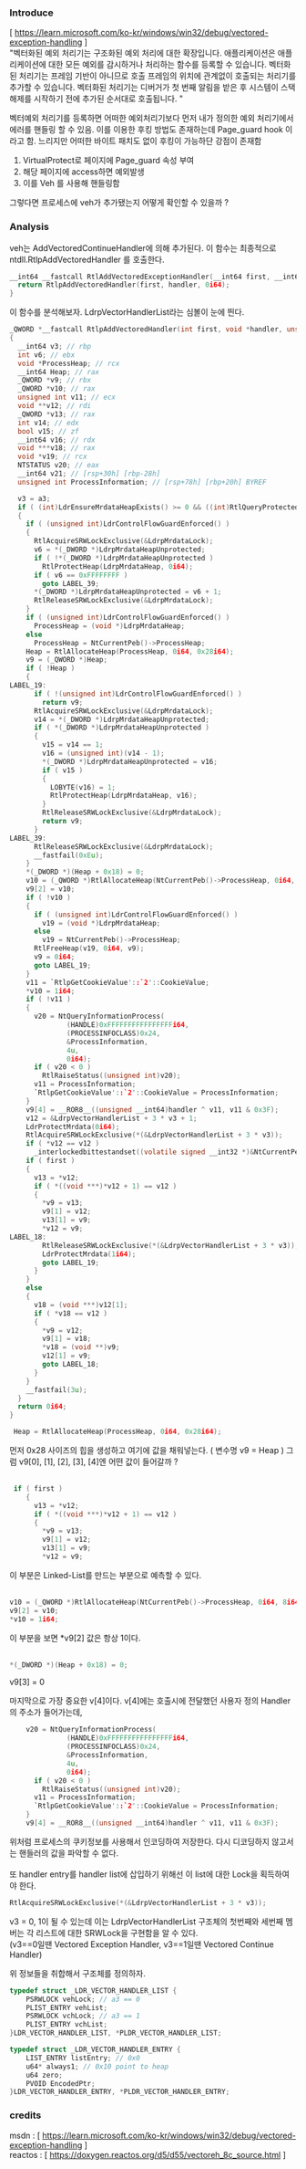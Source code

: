 ### Introduce 
[ <url>https://learn.microsoft.com/ko-kr/windows/win32/debug/vectored-exception-handling</url> ]   
"벡터화된 예외 처리기는 구조화된 예외 처리에 대한 확장입니다. 애플리케이션은 애플리케이션에 대한 모든 예외를 감시하거나 처리하는 함수를 등록할 수 있습니다. 벡터화된 처리기는 프레임 기반이 아니므로 호출 프레임의 위치에 관계없이 호출되는 처리기를 추가할 수 있습니다. 벡터화된 처리기는 디버거가 첫 번째 알림을 받은 후 시스템이 스택 해제를 시작하기 전에 추가된 순서대로 호출됩니다. "

벡터예외 처리기를 등록하면 어떠한 예외처리기보다 먼저 내가 정의한 예외 처리기에서 에러를 핸들링 할 수 있음. 이를 이용한 후킹 방법도 존재하는데 Page_guard hook 이라고 함. 느리지만 어떠한 바이트 패치도 없이 후킹이 가능하단 강점이 존재함 
1) VirtualProtect로 페이지에 Page_guard 속성 부여 
2) 해당 페이지에 access하면 예외발생 
3) 이를 Veh 를 사용해 핸들링함 

그렇다면 프로세스에 veh가 추가됐는지 어떻게 확인할 수 있을까 ? 


### Analysis 

veh는 AddVectoredContinueHandler에 의해 추가된다. 이 함수는 최종적으로 ntdll.RtlpAddVectoredHandler 를 호출한다. 
```c 
__int64 __fastcall RtlAddVectoredExceptionHandler(__int64 first, __int64 handler) {
  return RtlpAddVectoredHandler(first, handler, 0i64);
}
``` 
이 함수를 분석해보자.  LdrpVectorHandlerList라는 심볼이 눈에 띈다. 
```c
_QWORD *__fastcall RtlpAddVectoredHandler(int first, void *handler, unsigned int a3)
{
  __int64 v3; // rbp
  int v6; // ebx
  void *ProcessHeap; // rcx
  __int64 Heap; // rax
  _QWORD *v9; // rbx
  _QWORD *v10; // rax
  unsigned int v11; // ecx
  void **v12; // rdi
  _QWORD *v13; // rax
  int v14; // edx
  bool v15; // zf
  __int64 v16; // rdx
  void ***v18; // rax
  void *v19; // rcx
  NTSTATUS v20; // eax
  __int64 v21; // [rsp+30h] [rbp-28h]
  unsigned int ProcessInformation; // [rsp+78h] [rbp+20h] BYREF

  v3 = a3;
  if ( (int)LdrEnsureMrdataHeapExists() >= 0 && ((int)RtlQueryProtectedPolicy(&unk_180123268) < 0 || !v21) )
  {
    if ( (unsigned int)LdrControlFlowGuardEnforced() )
    {
      RtlAcquireSRWLockExclusive(&LdrpMrdataLock);
      v6 = *(_DWORD *)LdrpMrdataHeapUnprotected;
      if ( !*(_DWORD *)LdrpMrdataHeapUnprotected )
        RtlProtectHeap(LdrpMrdataHeap, 0i64);
      if ( v6 == 0xFFFFFFFF )
        goto LABEL_39;
      *(_DWORD *)LdrpMrdataHeapUnprotected = v6 + 1;
      RtlReleaseSRWLockExclusive(&LdrpMrdataLock);
    }
    if ( (unsigned int)LdrControlFlowGuardEnforced() )
      ProcessHeap = (void *)LdrpMrdataHeap;
    else
      ProcessHeap = NtCurrentPeb()->ProcessHeap;
    Heap = RtlAllocateHeap(ProcessHeap, 0i64, 0x28i64);
    v9 = (_QWORD *)Heap;
    if ( !Heap )
    {
LABEL_19:
      if ( !(unsigned int)LdrControlFlowGuardEnforced() )
        return v9;
      RtlAcquireSRWLockExclusive(&LdrpMrdataLock);
      v14 = *(_DWORD *)LdrpMrdataHeapUnprotected;
      if ( *(_DWORD *)LdrpMrdataHeapUnprotected )
      {
        v15 = v14 == 1;
        v16 = (unsigned int)(v14 - 1);
        *(_DWORD *)LdrpMrdataHeapUnprotected = v16;
        if ( v15 )
        {
          LOBYTE(v16) = 1;
          RtlProtectHeap(LdrpMrdataHeap, v16);
        }
        RtlReleaseSRWLockExclusive(&LdrpMrdataLock);
        return v9;
      }
LABEL_39:
      RtlReleaseSRWLockExclusive(&LdrpMrdataLock);
      __fastfail(0xEu);
    }
    *(_DWORD *)(Heap + 0x18) = 0;
    v10 = (_QWORD *)RtlAllocateHeap(NtCurrentPeb()->ProcessHeap, 0i64, 8i64);
    v9[2] = v10;
    if ( !v10 )
    {
      if ( (unsigned int)LdrControlFlowGuardEnforced() )
        v19 = (void *)LdrpMrdataHeap;
      else
        v19 = NtCurrentPeb()->ProcessHeap;
      RtlFreeHeap(v19, 0i64, v9);
      v9 = 0i64;
      goto LABEL_19;
    }
    v11 = `RtlpGetCookieValue'::`2'::CookieValue;
    *v10 = 1i64;
    if ( !v11 )
    {
      v20 = NtQueryInformationProcess(
              (HANDLE)0xFFFFFFFFFFFFFFFFi64,
              (PROCESSINFOCLASS)0x24,
              &ProcessInformation,
              4u,
              0i64);
      if ( v20 < 0 )
        RtlRaiseStatus((unsigned int)v20);
      v11 = ProcessInformation;
      `RtlpGetCookieValue'::`2'::CookieValue = ProcessInformation;
    }
    v9[4] = __ROR8__((unsigned __int64)handler ^ v11, v11 & 0x3F);
    v12 = &LdrpVectorHandlerList + 3 * v3 + 1;
    LdrProtectMrdata(0i64);
    RtlAcquireSRWLockExclusive(*(&LdrpVectorHandlerList + 3 * v3));
    if ( *v12 == v12 )
      _interlockedbittestandset((volatile signed __int32 *)&NtCurrentPeb()->80, v3 + 2);
    if ( first )
    {
      v13 = *v12;
      if ( *((void ***)*v12 + 1) == v12 )
      {
        *v9 = v13;
        v9[1] = v12;
        v13[1] = v9;
        *v12 = v9;
LABEL_18:
        RtlReleaseSRWLockExclusive(*(&LdrpVectorHandlerList + 3 * v3));
        LdrProtectMrdata(1i64);
        goto LABEL_19;
      }
    }
    else
    {
      v18 = (void ***)v12[1];
      if ( *v18 == v12 )
      {
        *v9 = v12;
        v9[1] = v18;
        *v18 = (void **)v9;
        v12[1] = v9;
        goto LABEL_18;
      }
    }
    __fastfail(3u);
  }
  return 0i64;
}
``` 

```c
 Heap = RtlAllocateHeap(ProcessHeap, 0i64, 0x28i64);
``` 
먼저 0x28 사이즈의 힙을 생성하고 여기에 값을 채워넣는다. ( 변수명 v9 = Heap ) 
그럼 v9[0], [1], [2], [3], [4]엔 어떤 값이 들어갈까 ? <br></br>
```c
 if ( first )
    {
      v13 = *v12;
      if ( *((void ***)*v12 + 1) == v12 )
      {
        *v9 = v13;
        v9[1] = v12;
        v13[1] = v9;
        *v12 = v9;
``` 
이 부분은 Linked-List를 만드는 부분으로 예측할 수 있다.  <br></br>
```c 
v10 = (_QWORD *)RtlAllocateHeap(NtCurrentPeb()->ProcessHeap, 0i64, 8i64);
v9[2] = v10;
*v10 = 1i64;
``` 
이 부분을 보면 *v9[2] 값은 항상 1이다. <br></br>
```c
*(_DWORD *)(Heap + 0x18) = 0;
``` 
v9[3] = 0 

마지막으로 가장 중요한 v[4]이다. 
v[4]에는 호출시에 전달했던 사용자 정의 Handler의 주소가 들어가는데, 
```c
	v20 = NtQueryInformationProcess(
              (HANDLE)0xFFFFFFFFFFFFFFFFi64,
              (PROCESSINFOCLASS)0x24,
              &ProcessInformation,
              4u,
              0i64);
      if ( v20 < 0 )
        RtlRaiseStatus((unsigned int)v20);
      v11 = ProcessInformation;
      `RtlpGetCookieValue'::`2'::CookieValue = ProcessInformation;
    }
    v9[4] = __ROR8__((unsigned __int64)handler ^ v11, v11 & 0x3F);
```
위처럼 프로세스의 쿠키정보를 사용해서 인코딩하여 저장한다. 다시 디코딩하지 않고서는 핸들러의 값을 파악할 수 없다.<br></br>
또 handler entry를 handler list에 삽입하기 위해선 이 list에 대한 Lock을 획득하여야 한다.
```c 
RtlAcquireSRWLockExclusive(*(&LdrpVectorHandlerList + 3 * v3));
``` 
v3 = 0, 1이 될 수 있는데 이는 LdrpVectorHandlerList 구조체의 첫번째와 세번째 멤버는 각 리스트에 대한 SRWLock을 구현함을 알 수 있다.    
(v3==0일땐 Vectored Exception Handler, v3==1일땐 Vectored Continue Handler) 

위 정보들을 취합해서 구조체를 정의하자. 
```c 
typedef struct _LDR_VECTOR_HANDLER_LIST {
	PSRWLOCK vehLock; // a3 == 0
	PLIST_ENTRY vehList; 
	PSRWLOCK vchLock; // a3 == 1 
	PLIST_ENTRY vchList;
}LDR_VECTOR_HANDLER_LIST, *PLDR_VECTOR_HANDLER_LIST;

typedef struct _LDR_VECTOR_HANDLER_ENTRY {
	LIST_ENTRY listEntry; // 0x0
	u64* always1; // 0x10 point to heap
	u64 zero;
	PVOID EncodedPtr; 
}LDR_VECTOR_HANDLER_ENTRY, *PLDR_VECTOR_HANDLER_ENTRY;
```

### credits 
msdn : [ <url>https://learn.microsoft.com/ko-kr/windows/win32/debug/vectored-exception-handling</url> ]   
reactos : [ <url> https://doxygen.reactos.org/d5/d55/vectoreh_8c_source.html </url> ]
